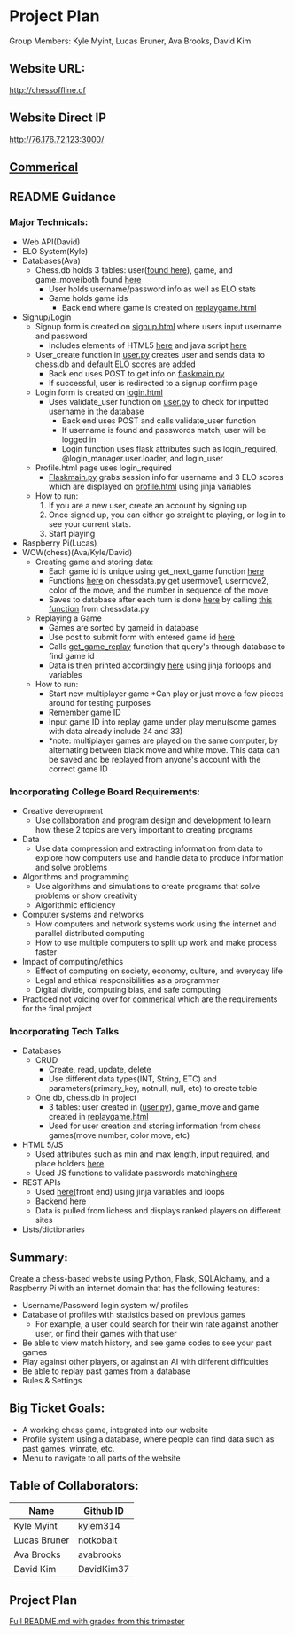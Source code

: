 # Project Plan
Group Members: Kyle Myint, Lucas Bruner, Ava Brooks, David Kim
    
## Website URL: 
http://chessoffline.cf

## Website Direct IP
http://76.176.72.123:3000/

## [Commerical](https://www.youtube.com/watch?v=6gtWMTjAztI)

## README Guidance 
### Major Technicals:
* Web API(David)
* ELO System(Kyle)
* Databases(Ava)
    * Chess.db holds 3 tables: user([found here](https://github.com/kylem314/P5-Gim-Vamps-Project/blob/main/user.py#L12-L22)), game, and game_move(both found [here](https://github.com/kylem314/P5-Gim-Vamps-Project/blob/main/replaygamehtml.py#L8-L17)
        * User holds username/password info as well as ELO stats
        * Game holds game ids
            * Back end where game is created on [replaygame.html](https://github.com/kylem314/P5-Gim-Vamps-Project/blob/main/replaygamehtml.py#L18-L34)
* Signup/Login
    * Signup form is created on [signup.html](https://github.com/kylem314/P5-Gim-Vamps-Project/blob/main/templates/signup.html) where users input username and password
        * Includes elements of HTML5 [here](https://github.com/kylem314/P5-Gim-Vamps-Project/blob/main/templates/signup.html#L14) and java script [here](https://github.com/kylem314/P5-Gim-Vamps-Project/blob/main/templates/signup.html#L33-L45)
    * User_create function in [user.py](https://github.com/kylem314/P5-Gim-Vamps-Project/blob/main/user.py#L30-L35) creates user and sends data to chess.db and default ELO scores are added
        * Back end uses POST to get info on [flaskmain.py](https://github.com/kylem314/P5-Gim-Vamps-Project/blob/main/flaskmain.py#L111-L121)
        * If successful, user is redirected to a signup confirm page
    * Login form is created on [login.html](https://github.com/kylem314/P5-Gim-Vamps-Project/blob/main/templates/login.html)
        * Uses validate_user function on [user.py](https://github.com/kylem314/P5-Gim-Vamps-Project/blob/main/user.py#L46-L53) to check for inputted username in the database
            * Back end uses POST and calls validate_user function
            * If username is found and passwords match, user will be logged in
            * Login function uses flask attributes such as login_required, @login_manager.user.loader, and login_user
    * Profile.html page uses login_required
        * [Flaskmain.py](https://github.com/kylem314/P5-Gim-Vamps-Project/blob/main/flaskmain.py#L74-L77) grabs session info for username and 3 ELO scores which are displayed on [profile.html](https://github.com/kylem314/P5-Gim-Vamps-Project/blob/main/templates/profile.html) using jinja variables
    * How to run:
        1. If you are a new user, create an account by signing up
        2. Once signed up, you can either go straight to playing, or log in to see your current stats. 
        3. Start playing
* Raspberry Pi(Lucas)
* WOW(chess)(Ava/Kyle/David)
    * Creating game and storing data:
        * Each game id is unique using get_next_game function [here](https://github.com/kylem314/P5-Gim-Vamps-Project/blob/main/replaygamehtml.py#L26-L41)
        * Functions [here](https://github.com/kylem314/P5-Gim-Vamps-Project/blob/main/chessdata.py#L277-L303) on chessdata.py get usermove1, usermove2, color of the move, and the number in sequence of the move
        * Saves to database after each turn is done [here](https://github.com/kylem314/P5-Gim-Vamps-Project/blob/main/flaskmain.py#L184-L196) by calling [this function](https://github.com/kylem314/P5-Gim-Vamps-Project/blob/main/replaygamehtml.py#L19-L23) from chessdata.py
    * Replaying a Game
        * Games are sorted by gameid in database
        * Use post to submit form with entered game id [here](https://github.com/kylem314/P5-Gim-Vamps-Project/blob/main/flaskmain.py#L127-L137)
        * Calls [get_game_replay](https://github.com/kylem314/P5-Gim-Vamps-Project/blob/main/replaygamehtml.py#L43-L45) function that query's through database to find game id
        * Data is then printed accordingly [here](https://github.com/kylem314/P5-Gim-Vamps-Project/blob/main/templates/replaygamedata.html#L20-L28) using jinja forloops and variables
    * How to run:
        * Start new multiplayer game
            *Can play or just move a few pieces around for testing purposes
        * Remember game ID
        * Input game ID into replay game under play menu(some games with data already include 24 and 33)
        * *note: multiplayer games are played on the same computer, by alternating between black move and white move. This data can be saved and be replayed from anyone's account with the correct game ID

### Incorporating College Board Requirements: 
* Creative development
   * Use collaboration and program design and development to learn how these 2 topics are very important to creating programs
* Data
   * Use data compression and extracting information from data to explore how computers use and handle data to produce information and solve problems
* Algorithms and programming
   * Use algorithms and simulations to create programs that solve problems or show creativity
   * Algorithmic efficiency 
* Computer systems and networks
   * How computers and network systems work using the internet and parallel distributed computing
   * How to use multiple computers to split up work and make process faster
* Impact of computing/ethics
   * Effect of computing on society, economy, culture, and everyday life
   * Legal and ethical responsibilities as a programmer
   * Digital divide, computing bias, and safe computing
* Practiced not voicing over for [commerical](https://www.youtube.com/watch?v=6gtWMTjAztI) which are the requirements for the final project

### Incorporating Tech Talks
* Databases
    * CRUD
        * Create, read, update, delete
        * Use different data types(INT, String, ETC) and parameters(primary_key, notnull, null, etc) to create table
    * One db, chess.db in project
        * 3 tables: user created in ([user.py](https://github.com/kylem314/P5-Gim-Vamps-Project/blob/main/user.py#L12-L22)), game_move and game created in [replaygame.html](https://github.com/kylem314/P5-Gim-Vamps-Project/blob/main/replaygamehtml.py#L8-L23)
        * Used for user creation and storing information from chess games(move number, color move, etc)     
* HTML 5/JS
    * Used attributes such as min and max length, input required, and place holders [here](https://github.com/kylem314/P5-Gim-Vamps-Project/blob/main/templates/signup.html#L11-L27)
    * Used JS functions to validate passwords matching[here](https://github.com/kylem314/P5-Gim-Vamps-Project/blob/main/templates/signup.html#L33-L44)
* REST APIs
    * Used [here](https://github.com/kylem314/P5-Gim-Vamps-Project/blob/main/templates/webapi2.html)(front end) using jinja variables and loops
    * Backend [here](https://github.com/kylem314/P5-Gim-Vamps-Project/blob/main/flaskmain.py#L180-L190)
    * Data is pulled from lichess and displays ranked players on different sites
* Lists/dictionaries



## Summary: 
Create a chess-based website using Python, Flask, SQLAlchamy, and a Raspberry Pi with an internet domain that has the following features:
* Username/Password login system w/ profiles
* Database of profiles with statistics based on previous games
    * For example, a user could search for their win rate against another user, or find their games with that user
* Be able to view match history, and see game codes to see your past games
* Play against other players, or against an AI with different difficulties
* Be able to replay past games from a database
* Rules & Settings

## Big Ticket Goals:
* A working chess game, integrated into our website
* Profile system using a database, where people can find data such as past games, winrate, etc.
* Menu to navigate to all parts of the website


## Table of Collaborators:
| Name | Github ID |
| ------------- | ----------- | 
|Kyle Myint | kylem314 |
|Lucas Bruner | notkobalt |
|Ava Brooks | avabrooks |
|David Kim | DavidKim37 |

## Project Plan 
[Full README.md with grades from this trimester](https://docs.google.com/document/d/1ksmFpIRDhS-dvuICdMOBlyGIHcLlXs96FeMo1Ji3Azw/edit#heading=h.lgigd2ujewnv)





